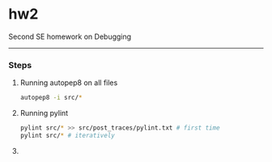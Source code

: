 # hw2
Second SE homework on Debugging

---
### Steps
1. Running autopep8 on all files
    ```bash
    autopep8 -i src/*
    ```
2. Running pylint
   ```bash
   pylint src/* >> src/post_traces/pylint.txt # first time
   pylint src/* # iteratively
   ```
3. 